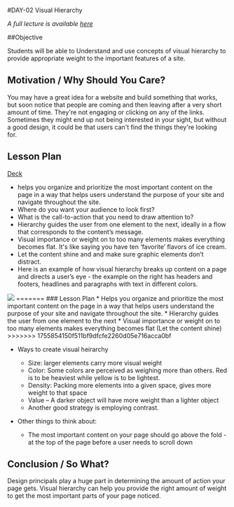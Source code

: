 #DAY-02 Visual Hierarchy

_A full lecture is available [here](LECTURE.md)_

##Objective

Students will be able to Understand and use concepts of visual hierarchy to provide appropriate weight to the important features of a site.

## Motivation / Why Should You Care?

You may have a great idea for a website and build something that works, but soon notice that people are coming and then leaving after a very short amount of time. They're not engaging or clicking on any of the links. Sometimes they might end up not being interested in your sight, but without a good design, it could be that users can't find the things they're looking for.

## Lesson Plan

[Deck](https://docs.google.com/presentation/d/1zDmP-gLao4qE5Fi6qBwQ66cSQccfKN-mZDIKbcLDmFE/edit#slide=id.gafebb4385_0_32)

* helps you organize and prioritize the most important content on the page in a way that helps users understand the purpose of your site and navigate throughout the site.
* Where do you want your audience to look first? 
* What is the call-to-action that you need to draw attention to?
* Hierarchy guides the user from one element to the next, ideally in a flow that corresponds to the content’s message. 
* Visual importance or weight on to too many elements makes everything becomes flat. It's like saying you have ten ‘favorite’ flavors of ice cream. 
* Let the content shine and and make sure graphic elements don’t distract.
* Here is an example of how visual hierarchy breaks up content on a page and directs a user’s eye - the example on the right has headers and footers, headlines and paragraphs with text in different colors.
  
<img src="https://s3.amazonaws.com/after-school-assets/visual-hierarchy-text.png">
=======
### Lesson Plan
* Helps you organize and prioritize the most important content on the page in a way that helps users understand the purpose of your site and navigate throughout the site.
* Hierarchy guides the user from one element to the next
* Visual importance or weight on to too many elements makes everything becomes flat (Let the content shine)
>>>>>>> 1755854150f511bf9dfcfe2260d05e716acca0bf

* Ways to create visual heirarchy 
  * Size: larger elements carry more visual weight
  * Color: Some colors are perceived as weighing more than others. Red is to be heaviest while yellow is to be lightest.
  * Density: Packing more elements into a given space, gives more weight to that space
  * Value – A darker object will have more weight than a lighter object
  * Another good strategy is employing contrast. 

* Other things to think about:
  * The most important content on your page should go above the fold - at the top of the page before a user needs to scroll down

## Conclusion / So What?
Design principals play a huge part in determining the amount of action your page gets. Visual hierarchy can help you provide the right amount of weight to get the most important parts of your page noticed.

